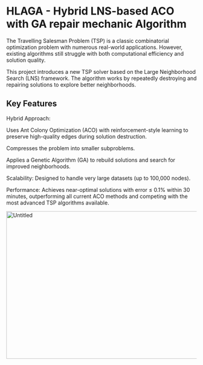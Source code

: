 # HLAGA - Hybrid LNS-based ACO with GA repair mechanic Algorithm

The Travelling Salesman Problem (TSP) is a classic combinatorial optimization problem with numerous real-world applications. However, existing algorithms still struggle with both computational efficiency and solution quality.

This project introduces a new TSP solver based on the Large Neighborhood Search (LNS) framework. The algorithm works by repeatedly destroying and repairing solutions to explore better neighborhoods.

## Key Features

Hybrid Approach:

Uses Ant Colony Optimization (ACO) with reinforcement-style learning to preserve high-quality edges during solution destruction.

Compresses the problem into smaller subproblems.

Applies a Genetic Algorithm (GA) to rebuild solutions and search for improved neighborhoods.

Scalability: Designed to handle very large datasets (up to 100,000 nodes).

Performance: Achieves near-optimal solutions with error ≤ 0.1% within 30 minutes, outperforming all current ACO methods and competing with the most advanced TSP algorithms available.

<img width="907" height="390" alt="Untitled" src="https://github.com/user-attachments/assets/9f66b56e-5edd-4225-bb98-1de52c6054e5" />
